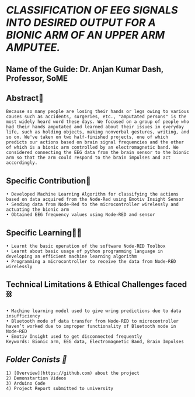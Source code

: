 # *CLASSIFICATION OF EEG SIGNALS INTO DESIRED OUTPUT FOR A BIONIC ARM OF AN UPPER ARM AMPUTEE.*
## **Name of the Guide**: Dr. Anjan Kumar Dash, Professor, SoME

## **Abstract📃**
    Because so many people are losing their hands or legs owing to various causes such as accidents, surgeries, etc., "amputated persons" is the most widely heard word these days. We focused on a group of people who had their hands amputated and learned about their issues in everyday life, such as holding objects, making nonverbal gestures, writing, and so on. We've taken on two half-finished projects, one of which predicts our actions based on brain signal frequencies and the other of which is a bionic arm controlled by an electromagnetic band. We considered connecting the EEG data from the brain sensor to the bionic arm so that the arm could respond to the brain impulses and act accordingly.

## **Specific Contribution💪**

    • Developed Machine Learning Algorithm for classifying the actions based on data acquired from the Node-Red using Emotiv Insight Sensor
    • Sending data from Node-Red to the microcontroller wirelessly and actuating the bionic arm
    • Obtained EEG frequency values using Node-RED and sensor

## **Specific Learning👨‍🎓**
    • Learnt the basic operation of the software Node-RED Toolbox
    • Learnt about basic usage of python programming language in developing an efficient machine learning algorithm
    • Programming a microcontroller to receive the data from Node-RED wirelessly

## **Technical Limitations & Ethical Challenges faced ⛓**
    • Machine learning model used to give wring predictions due to data insufficiency
    • Bluetooth mode of data transfer from Node-RED to microcontroller haven’t worked due to improper functionality of Bluetooth node in Node-RED
    • Emotiv Insight used to get disconnected frequently
    Keywords: Bionic arm, EEG data, Electromagnetic Band, Brain Impulses

## *Folder Conists 📁*
    1) [Overview](https://github.com) about the project
    2) Demonstartion Videos 
    3) Arduino Code
    4) Project Report submitted to university